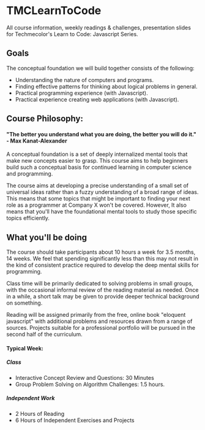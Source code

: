 # TMCLearnToCode
All course information, weekly readings &amp; challenges, presentation slides for Techmecolor's Learn to Code: Javascript Series.

## Goals
The conceptual foundation we will build together consists of the following:
* Understanding the nature of computers and programs.
* Finding effective patterns for thinking about logical problems in general.
* Practical programming experience (with Javascript).
* Practical experience creating web applications (with Javascript).

## Course Philosophy:
#### "The better you understand what you are doing, the better you will do it." - Max Kanat-Alexander
A conceptual foundation is a set of deeply internalized mental tools that make new concepts easier to grasp. This course aims to help beginners build such a conceptual basis for continued learning in computer science and programming. 

The course aims at developing a precise understanding of a small set of universal ideas rather than a fuzzy understanding of a broad range of ideas. This means that some topics that might be important to finding your next role as a programmer at Company X won't be covered. However, It also means that you'll have the foundational mental tools to study those specific topics efficiently.

## What you'll be doing
The course should take participants about 10 hours a week for 3.5 months, 14 weeks. We feel that spending significantly less than this may not result in the kind of consistent practice required to develop the deep mental skills for programming.

Class time will be primarily dedicated to solving problems in small groups, with the occasional informal review of the reading material as needed. Once in a while, a short talk may be given to provide deeper technical background on something.

Reading will be assigned primarily from the free, online book "eloquent javascript" with additional problems and resources drawn from a range of sources. Projects suitable for a professional portfolio will be pursued in the second half of the curriculum.

#### Typical Week:
##### Class
* Interactive Concept Review and Questions: 30 Minutes
* Group Problem Solving on Algorithm Challenges: 1.5 hours.
##### Independent Work
* 2 Hours of Reading
* 6 Hours of Independent Exercises and Projects
